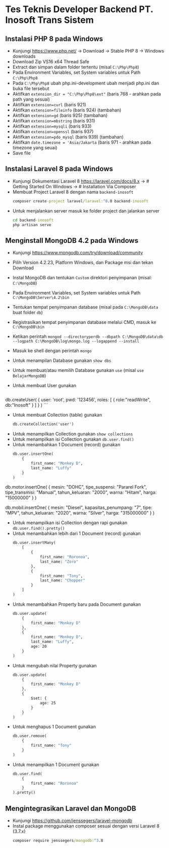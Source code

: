 # Tes Teknis Developer Backend PT. Inosoft Trans Sistem

## Instalasi PHP 8 pada Windows
* Kunjungi https://www.php.net/ -> Download -> Stable PHP 8 -> Windows downloads
* Download Zip VS16 x64 Thread Safe
* Extract dan simpan dalam folder tertentu (misal `C:\Php\Php8`)
* Pada Environment Variables, set System variables untuk Path `C:\Php\Php8`
* Pada `C:\Php\Php8` ubah php.ini-development ubah menjadi php.ini dan buka file tersebut
* Aktifkan `extension_dir = "C:\Php\Php8\ext"` (baris 768 - arahkan pada path yang sesuai)
* Aktifkan `extension=curl` (baris 921)
* Aktifkan `extension=fileinfo` (baris 924) (tambahan)
* Aktifkan `extension=gd` (baris 925) (tambahan)
* Aktifkan `extension=mbstring` (baris 931)
* Aktifkan `extension=mysqli` (baris 933)
* Aktifkan `extension=openssl` (baris 937)
* Aktifkan `extension=pdo_mysql` (baris 939) (tambahan)
* Aktifkan `date.timezone = 'Asia/Jakarta` (baris 971 - arahkan pada timezone yang seuai)
* Save file

## Instalasi Laravel 8 pada Windows
* Kunjungi Dokumentasi Laravel 8 https://laravel.com/docs/8.x -> # Getting Started On Windows -> # Installation Via Composer
* Membuat Project Laravel 8 dengan nama `backend-inosoft`
    ```cmd
    composer create-project laravel/laravel:^8.0 backend-inosoft
    ```
* Untuk menjalankan server masuk ke folder project dan jalankan server
    ```cmd
    cd backend-inosoft
    php artisan serve
    ````

## Menginstall MongoDB 4.2 pada Windows
* Kunjungi https://www.mongodb.com/try/download/community
* Pilih Version 4.2.23, Platform Windows, dan Package msi dan tekan Download
* Instal MongoDB dan tentukan `Custom` direktori penyimpanan (misal: `C:\MongoDB`)
* Pada Environment Variables, set System variables untuk Path `C:\MongoDB\Server\4.2\bin`
* Tentukan tempat penyimpanan database (misal pada `C:\MongoDB\data` buat folder `db`)
* Registrasikan tempat penyimpanan database melalui CMD, masuk ke `C:\MongoDB\bin`
* Ketikan perintah `mongod --directoryperdb --dbpath C:\MongoDB\data\db --logpath C:\MongoDB\log\mongo.log --logappend --install`

* Masuk ke shell dengan perintah `mongo`
* Untuk menampilan Database gunakan `show dbs`
* Untuk membuat/atau memilih Database gunakan `use` (misal `use BelajarMongoDB`)
* Untuk membuat User gunakan 
    ```cmd
db.createUser(
    {
        user: 'root',
        pwd: '123456',
        roles: [
            {
                role:"readWrite", 
                db:"Inosoft"
            }
        ]
    }
)
    ```
* Untuk membuat Collection (table) gunakan
    ```cmd
    db.createCollection('user')
    ```
* Untuk menampilkan Collection gunakan `show collections`
* Untuk menampilkan isi Collection gunakan `db.user.find()`
* Untuk menambahkan 1 Document (record) gunakan
    ```cmd
    db.user.insertOne(
        {
            first_name: "Monkey D",
            last_name: "Luffy"
        }
    )
    ```

db.motor.insertOne(
    {
        mesin: "DOHC",
        tipe_suspensi: "Pararel Fork",
        tipe_transmisi: "Manual",
        tahun_keluaran: "2000",
        warna: "Hitam",
        harga: "15000000"
    }
)

db.mobil.insertOne(
    {
        mesin: "Diesel",
        kapasitas_penumpang: "7",
        tipe: "MPV",
        tahun_keluaran: "2020",
        warna: "Silver",
        harga: "315000000"
    }
)

* Untuk menampilkan isi Collection dengan rapi gunakan `db.user.find().pretty()`
* Untuk menambahkan lebih dari 1 Document (record) gunakan
    ```cmd
    db.user.insertMany(
        [
            {
                first_name: "Roronoa",
                last_name: "Zoro"
            },
            {
                first_name: "Tony",
                last_name: "Chopper"
            }
        ]
    )
    ```
* Untuk menambahkan Property baru pada Document gunakan
    ```cmd
    db.user.update(
        {
            first_name: "Monkey D"
        },
        {
            first_name: "Monkey D",
            last_name: "Luffy",
            age: 20
        }
    )
    ```
* Untuk mengubah nilai Property gunakan
    ```cmd
    db.user.update(
        {
            first_name: "Monkey D"
        },
        {
            $set: {
                age: 25
            }
        }
    )
    ```
* Untuk menghapus 1 Document gunakan
    ```cmd
    db.user.remove(
        {
            first_name: "Tony"
        }
    )
    ```
* Untuk menampilkan 1 Document gunakan
    ```cmd
    db.user.find(
        {
            first_name: "Roronoa"
        }
    ).pretty()
    ```

## Mengintegrasikan Laravel dan MongoDB
* Kunjungi https://github.com/jenssegers/laravel-mongodb
* Instal package menggunakan composer sesuai dengan versi Laravel 8 (3.7.x)
    ```cmd
    composer require jenssegers/mongodb:^3.8
    ```